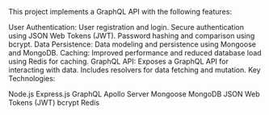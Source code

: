 This project implements a GraphQL API with the following features:

User Authentication:
User registration and login.
Secure authentication using JSON Web Tokens (JWT).
Password hashing and comparison using bcrypt.
Data Persistence:
Data modeling and persistence using Mongoose and MongoDB.
Caching:
Improved performance and reduced database load using Redis for caching.
GraphQL API:
Exposes a GraphQL API for interacting with data.
Includes resolvers for data fetching and mutation.
Key Technologies:

Node.js
Express.js
GraphQL
Apollo Server
Mongoose
MongoDB
JSON Web Tokens (JWT)
bcrypt
Redis
